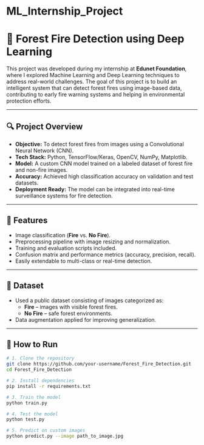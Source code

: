 # ML_Internship_Project

# 🌲 Forest Fire Detection using Deep Learning

This project was developed during my internship at **Edunet Foundation**, where I explored Machine Learning and Deep Learning techniques to address real-world challenges. The goal of this project is to build an intelligent system that can detect forest fires using image-based data, contributing to early fire warning systems and helping in environmental protection efforts.

---

## 🔍 Project Overview

- **Objective:** To detect forest fires from images using a Convolutional Neural Network (CNN).
- **Tech Stack:** Python, TensorFlow/Keras, OpenCV, NumPy, Matplotlib.
- **Model:** A custom CNN model trained on a labeled dataset of forest fire and non-fire images.
- **Accuracy:** Achieved high classification accuracy on validation and test datasets.
- **Deployment Ready:** The model can be integrated into real-time surveillance systems for fire detection.

---

## 🚀 Features

- Image classification (**Fire** vs. **No Fire**).
- Preprocessing pipeline with image resizing and normalization.
- Training and evaluation scripts included.
- Confusion matrix and performance metrics (accuracy, precision, recall).
- Easily extendable to multi-class or real-time detection.

---

## 📁 Dataset

- Used a public dataset consisting of images categorized as:
  - **Fire** – images with visible forest fires.
  - **No Fire** – safe forest environments.
- Data augmentation applied for improving generalization.

---

## 📌 How to Run

```bash
# 1. Clone the repository
git clone https://github.com/your-username/Forest_Fire_Detection.git
cd Forest_Fire_Detection

# 2. Install dependencies
pip install -r requirements.txt

# 3. Train the model
python train.py

# 4. Test the model
python test.py

# 5. Predict on custom images
python predict.py --image path_to_image.jpg
